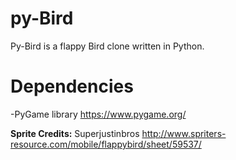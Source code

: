 # py-Bird
Py-Bird is a flappy Bird clone written in Python. 

# Dependencies
-PyGame library
https://www.pygame.org/

**Sprite Credits:**
Superjustinbros
http://www.spriters-resource.com/mobile/flappybird/sheet/59537/
